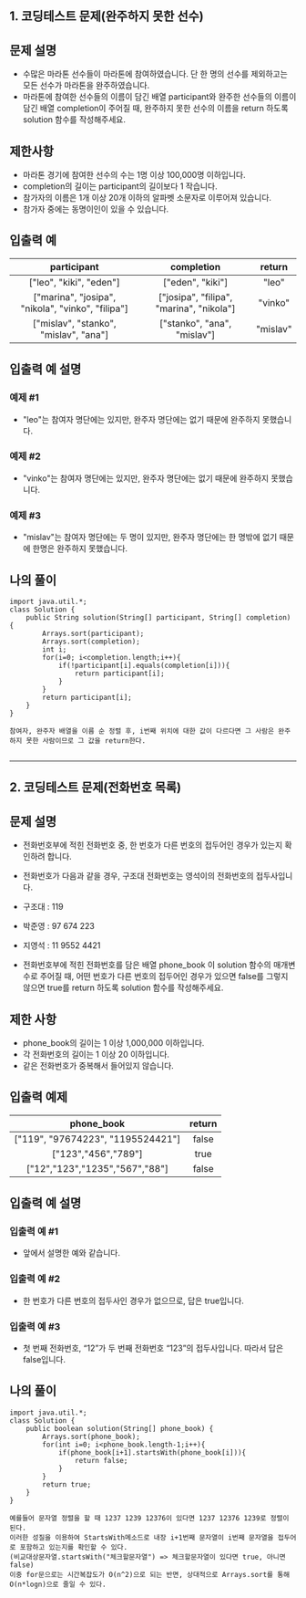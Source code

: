 
## 1. 코딩테스트 문제(완주하지 못한 선수)

## 문제 설명
- 수많은 마라톤 선수들이 마라톤에 참여하였습니다. 단 한 명의 선수를 제외하고는 모든 선수가 마라톤을 완주하였습니다.
- 마라톤에 참여한 선수들의 이름이 담긴 배열 participant와 완주한 선수들의 이름이 담긴 배열 completion이 주어질 때, 완주하지 못한 선수의 이름을 return 하도록 solution 함수를 작성해주세요.

## 제한사항
- 마라톤 경기에 참여한 선수의 수는 1명 이상 100,000명 이하입니다.
- completion의 길이는 participant의 길이보다 1 작습니다.
- 참가자의 이름은 1개 이상 20개 이하의 알파벳 소문자로 이루어져 있습니다.
- 참가자 중에는 동명이인이 있을 수 있습니다.

## 입출력 예
|                    participant                    |                completion                |  return  |
|:-------------------------------------------------:|:----------------------------------------:|:--------:|
|              ["leo", "kiki", "eden"]              |             ["eden", "kiki"]             |   "leo"  |
| ["marina", "josipa", "nikola", "vinko", "filipa"] | ["josipa", "filipa", "marina", "nikola"] |  "vinko" |
|       ["mislav", "stanko", "mislav", "ana"]       |        ["stanko", "ana", "mislav"]       | "mislav" |

## 입출력 예 설명
### 예제 #1
- "leo"는 참여자 명단에는 있지만, 완주자 명단에는 없기 때문에 완주하지 못했습니다.

### 예제 #2
- "vinko"는 참여자 명단에는 있지만, 완주자 명단에는 없기 때문에 완주하지 못했습니다.

### 예제 #3
- "mislav"는 참여자 명단에는 두 명이 있지만, 완주자 명단에는 한 명밖에 없기 때문에 한명은 완주하지 못했습니다.


## 나의 풀이

```
import java.util.*;
class Solution {
    public String solution(String[] participant, String[] completion) {      
        Arrays.sort(participant);
        Arrays.sort(completion);
        int i;     
        for(i=0; i<completion.length;i++){            
            if(!participant[i].equals(completion[i])){               
                return participant[i];
            }           
        } 
        return participant[i];
    }
}

참여자, 완주자 배열을 이름 순 정렬 후, i번째 위치에 대한 값이 다르다면 그 사람은 완주하지 못한 사람이므로 그 값을 return한다.


```


---

## 2. 코딩테스트 문제(전화번호 목록)

## 문제 설명
- 전화번호부에 적힌 전화번호 중, 한 번호가 다른 번호의 접두어인 경우가 있는지 확인하려 합니다.
- 전화번호가 다음과 같을 경우, 구조대 전화번호는 영석이의 전화번호의 접두사입니다.

- 구조대 : 119
- 박준영 : 97 674 223
- 지영석 : 11 9552 4421
- 전화번호부에 적힌 전화번호를 담은 배열 phone_book 이 solution 함수의 매개변수로 주어질 때, 어떤 번호가 다른 번호의 접두어인 경우가 있으면 false를 그렇지 않으면 true를 return 하도록  solution 함수를 작성해주세요.

## 제한 사항
- phone_book의 길이는 1 이상 1,000,000 이하입니다.
- 각 전화번호의 길이는 1 이상 20 이하입니다.
- 같은 전화번호가 중복해서 들어있지 않습니다.

## 입출력 예제
|             phone_book            | return |
|:---------------------------------:|:------:|
| ["119", "97674223", "1195524421"] |  false |
|        ["123","456","789"]        |  true  |
|   ["12","123","1235","567","88"]  |  false |

## 입출력 예 설명
### 입출력 예 #1
- 앞에서 설명한 예와 같습니다.

### 입출력 예 #2
- 한 번호가 다른 번호의 접두사인 경우가 없으므로, 답은 true입니다.

### 입출력 예 #3
- 첫 번째 전화번호, “12”가 두 번째 전화번호 “123”의 접두사입니다. 따라서 답은 false입니다.

## 나의 풀이
```
import java.util.*;
class Solution {
    public boolean solution(String[] phone_book) {
        Arrays.sort(phone_book);       
        for(int i=0; i<phone_book.length-1;i++){
            if(phone_book[i+1].startsWith(phone_book[i])){
                return false;
            }
        }  
        return true;    
    }
}

예를들어 문자열 정렬을 할 때 1237 1239 12376이 있다면 1237 12376 1239로 정렬이 된다.
이러한 성질을 이용하여 StartsWith메소드로 내장 i+1번째 문자열이 i번째 문자열을 접두어로 포함하고 있는지를 확인할 수 있다.
(비교대상문자열.startsWith("체크할문자열") => 체크할문자열이 있다면 true, 아니면 false)
이중 for문으로는 시간복잡도가 O(n^2)으로 되는 반면, 상대적으로 Arrays.sort를 통해 O(n*logn)으로 줄일 수 있다.
```

